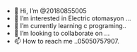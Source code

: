 - 👋 Hi, I’m @20180855005
- 👀 I’m interested in Electric otomasyon ...
- 🌱 I’m currently learning c programing..
- 💞️ I’m looking to collaborate on ...
- 📫 How to reach me ..05050757907.

<!---
20180855005/20180855005 is a ✨ special ✨ repository because its `README.md` (this file) appears on your GitHub profile.
You can click the Preview link to take a look at your changes.
--->
